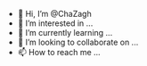 - 👋 Hi, I’m @ChaZagh
- 👀 I’m interested in ...
- 🌱 I’m currently learning ...
- 💞️ I’m looking to collaborate on ...
- 📫 How to reach me ...

<!---
ChaZagh/ChaZagh is a ✨ special ✨ repository because its `README.md` (this file) appears on your GitHub profile.
You can click the Preview link to take a look at your changes.
--->
